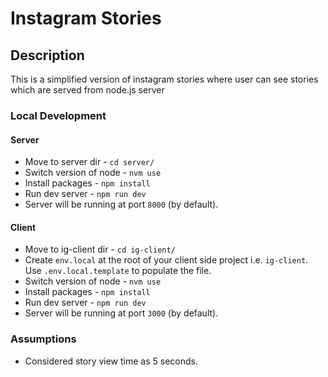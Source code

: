 # Instagram Stories

## Description

This is a simplified version of instagram stories where user can see stories which are served from node.js server

### Local Development

#### Server

- Move to server dir - `cd server/`
- Switch version of node - `nvm use`
- Install packages - `npm install`
- Run dev server - `npm run dev`
- Server will be running at port `8000` (by default).

#### Client

- Move to ig-client dir - `cd ig-client/`
- Create `env.local` at the root of your client side project i.e. `ig-client`. Use `.env.local.template` to populate the file.
- Switch version of node - `nvm use`
- Install packages - `npm install`
- Run dev server - `npm run dev`
- Server will be running at port `3000` (by default).

### Assumptions

- Considered story view time as 5 seconds.
